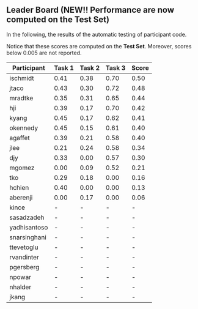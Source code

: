 ## Leader Board (NEW!! Performance are now computed on the Test Set)

In the following, the results of the automatic testing of participant code.

Notice that these scores are computed on the **Test Set**. Moreover, scores below 0.005 are not reported.

| Participant  | Task 1 | Task 2 | Task 3 | Score |
|---|---|---|---|---|
| ischmidt | 0.41 | 0.38 |  0.70 | 0.50 | 
| jtaco | 0.43 | 0.30 |  0.72 | 0.48 | 
| mradtke | 0.35 | 0.31 |  0.65 | 0.44 | 
| hji | 0.39 | 0.17 |  0.70 | 0.42 | 
| kyang | 0.45 | 0.17 |  0.62 | 0.41 | 
| okennedy | 0.45 | 0.15 |  0.61 | 0.40 | 
| agaffet | 0.39 | 0.21 |  0.58 | 0.40 | 
| jlee | 0.21 | 0.24 |  0.58 | 0.34 | 
| djy | 0.33 | 0.00 |  0.57 | 0.30 | 
| mgomez | 0.00 | 0.09 |  0.52 | 0.21 | 
| tko | 0.29 | 0.18 |  0.00 | 0.16 | 
| hchien | 0.40 | 0.00 |  0.00 | 0.13 | 
| aberenji | 0.00 | 0.17 |  0.00 | 0.06 | 
| kince | - | - |  - | - | 
| sasadzadeh | - | - |  - | - | 
| yadhisantoso | - | - |  - | - | 
| snarsinghani | - | - |  - | - | 
| ttevetoglu | - | - |  - | - | 
| rvandinter | - | - |  - | - | 
| pgersberg | - | - |  - | - | 
| npowar | - | - |  - | - | 
| nhalder | - | - |  - | - | 
| jkang | - | - |  - | - | 

